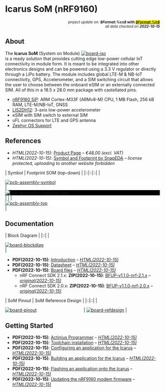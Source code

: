 # Icarus SoM (nRF9160)

<div style="display:flex;justify-content:right;">
<small><em>project update on: <strong>$Format:%cs$ with <mark><a href="https://github.com/tiacsys/bridle-electronic/commits/$Format:%h$" title="$Format:%B$" target="_blank">$Format:%h$</a></mark></strong></em></small>
</div>
<div style="display:flex;justify-content:right;">
<small><em>all data checked on <strong>2022-10-15</strong></em></small>
</div>

## About

<span style="width:256px;float:right;">[![board-iso]][board-iso]</span>

[board-iso]: electronic/boards/actinius-icarus-som/board-iso.png "Icarus SoM (nRF9160)"

The **Icarus SoM** (System on Module) is a ready solution that provides cutting
edge low-power cellular IoT connectivity in module form. It is meant to be
integrated into other electronics designs and can be powered using a 3.3 V
regulator or directly through a LiPo battery. The module includes global
LTE-M & NB-IoT connectivity, GPS, Accelerometer, and a SIM switching circuit
that allows the user to choose between the onboard eSIM or an externally
connected SIM. All of this in a 18.5 x 28.0 mm package with castellated pins.

* [nRF9160 SiP]: ARM Cortex-M33F (ARMv8-M) CPU, 1 MB Flash, 256 kB RAM, LTE-M/NB-IoT, GNSS
* [LIS2DH12]: 3-axis low-power accelerometer
* eSIM with SIM switch to external SIM
* uFL connectors for LTE and GPS antenna
* [Zephyr OS Support]

[nRF9160 SiP]: https://www.nordicsemi.com/Products/nRF9160 "ARM® Cortex M33 with 1 MB Flash and 256 kB RAM, ARM® Trustzone®, ARM® Cryptocell 310, integrated LTE-M/NB-IoT modem and GNSS"
[LIS2DH12]: https://www.st.com/en/mems-and-sensors/lis2dh12.html "MEMS digital output 3-axis motion sensor"
[Zephyr OS Support]: https://bridle.tiac-systems.net/doc/latest/zephyr/boards/arm/actinius_icarus_som/doc/index.html "Zephyr OS Support for Actinius Icarus SoM"

## References

* *HTML(2022-10-15)*: [Product Page] – *€48,00 (excl. VAT)*
* *HTML(2022-10-15)*: [Symbol and Footprint by SnapEDA]
  – *license protected, uploading to another website forbidden*

[Product Page]: https://www.actinius.com/icarus-som "Icarus SoM (nRF9160)"
[Symbol and Footprint by SnapEDA]: https://www.snapeda.com/parts/Icarus%20SOM/Actinius/view-part "Created by SnapEDA and added to SnapEDA on Nov 16, 2020"

| Symbol | Footprint SOM (top-down) |
|::|::|::|
| <div style="background-color:white;">[![pcb-assembly-symbol]][pcb-assembly-symbol]</div> | <div style="background-color:black;">[![pcb-assembly-footprint-som]][pcb-assembly-footprint-som]</div> |
| | <div style="background-color:white;"><div style="width:75%;display:inline-block;">[![pcb-assembly-top]][pcb-assembly-top]</div></div> |

[pcb-assembly-symbol]: electronic/boards/actinius-icarus-som/pcb-assembly-symbol.png "Icarus SoM (nRF9160) Symbol"
[pcb-assembly-footprint-som]: electronic/boards/actinius-icarus-som/pcb-assembly-footprint-som.png "Icarus SoM (nRF9160) Footprint"
[pcb-assembly-top]: electronic/boards/actinius-icarus-som/pcb-assembly-top.png "Icarus SoM (nRF9160) PCB Assembly (top)"

## Documentation

| Block Diagram |
|::|
| <div style="background-color:white;">[![board-blockdiag]][board-blockdiag]</div> |

[board-blockdiag]: electronic/boards/actinius-icarus-som/board-blockdiag.png "Icarus SoM (nRF9160) Block Diagram"

* **PDF(2022-10-15)**: [Introduction]
  – *[HTML(2022-10-15)](https://docs.actinius.com/icarus-som/introduction)*
* **PDF(2022-10-15)**: [Datasheet]
  – *[HTML(2022-10-15)](https://docs.actinius.com/icarus-som/datasheet)*
* **PDF(2022-10-15)**: [Board files]
  – *[HTML(2022-10-15)](https://docs.actinius.com/icarus-som/board-files)*
  * nRF Connect SDK 2.1.x: **ZIP(2022-10-15)**: [BFUP-v1.1.0-nrf-2.1.x]
    – *[original(2022-10-15)](https://cdn.actini.us/zephyr/nRF%20Connect%20SDK%20v2.1.x-v1.1.0.zip)*
  * nRF Connect SDK 2.0.x: **ZIP(2022-10-15)**: [BFUP-v1.1.0-nrf-2.0.x]
    – *[original(2022-10-15)](https://cdn.actini.us/zephyr/nRF%20Connect%20SDK%20v2.0.x-v1.1.0.zip)*

[Introduction]: electronic/boards/actinius-icarus-som/introduction.pdf "2022-10-15: Last updated on: April 18, 2022"
[Datasheet]: electronic/boards/actinius-icarus-som/datasheet.pdf "2022-10-15: Last updated on: August 15, 2022"
[Board files]: electronic/boards/actinius-icarus-som/board-files.pdf "2022-10-15: Last updated on: October 05, 2022"
[BFUP-v1.1.0-nrf-2.1.x]: electronic/companies/actinius/BFUP-v1.1.0-nrf-2.1.x.zip "2022-10-15: Board Files Update Pack (BFUP) 1.1.0 for nRF Connect SDK (NCS) 2.1.x"
[BFUP-v1.1.0-nrf-2.0.x]: electronic/companies/actinius/BFUP-v1.1.0-nrf-2.0.x.zip "2022-10-15: Board Files Update Pack (BFUP) 1.1.0 for nRF Connect SDK (NCS) 2.0.x"

| SoM Pinout | SoM Reference Design |
|::|::|
| <div style="width:50%;display:inline-block">[![board-pinout]][board-pinout]</div> | [![board-refdesign]][board-refdesign] |

[board-pinout]: electronic/boards/actinius-icarus-som/board-pinout.png "Icarus SoM (nRF9160) Pinout"
[board-refdesign]: electronic/boards/actinius-icarus-som/board-refdesign.png "Icarus SoM (nRF9160) Reference Design"

## Getting Started

* **PDF(2022-10-15)**: [Actinius Programmer]
  – *[HTML(2022-10-15)](https://docs.actinius.com/getting-started/actinius-programmer)*
* **PDF(2022-10-15)**: [Toolchain installation]
  – *[HTML(2022-10-15)](https://docs.actinius.com/getting-started/toolchain-installation)*
* **PDF(2022-10-15)**: [Configuring an application for the Icarus]
  – *[HTML(2022-10-15)](https://docs.actinius.com/getting-started/configure-an-application)*
* **PDF(2022-10-15)**: [Building an application for the Icarus]
  – *[HTML(2022-10-15)](https://docs.actinius.com/getting-started/building-an-application)*
* **PDF(2022-10-15)**: [Flashing an application onto the Icarus]
  – *[HTML(2022-10-15)](https://docs.actinius.com/getting-started/flashing-an-application)*
* **PDF(2022-10-15)**: [Updating the nRF9160 modem firmware]
  – *[HTML(2022-10-15)](https://docs.actinius.com/getting-started/updating-the-modem-firmware)*

[Actinius Programmer]: electronic/companies/actinius/actinius-programmer.pdf "2022-10-15: Last updated on: March 28, 2022"
[Toolchain installation]: electronic/companies/actinius/toolchain-installation.pdf "2022-10-15: Last updated on: March 28, 2022"
[Configuring an application for the Icarus]: electronic/companies/actinius/configure-an-application.pdf "2022-10-15: Last updated on: March 22, 2022"
[Building an application for the Icarus]: electronic/companies/actinius/building-an-application.pdf "2022-10-15: Last updated on: March 22, 2022"
[Flashing an application onto the Icarus]: electronic/companies/actinius/flashing-an-application.pdf "2022-10-15: Last updated on: August 16, 2022"
[Updating the nRF9160 modem firmware]: electronic/companies/actinius/updating-the-modem-firmware.pdf "2022-10-15: Last updated on: September 27, 2022"
